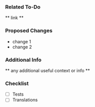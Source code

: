 ### Related To-Do
** link **

### Proposed Changes
* change 1
* change 2

### Additional Info
** any additional useful context or info **

### Checklist
- [ ] Tests
- [ ] Translations
